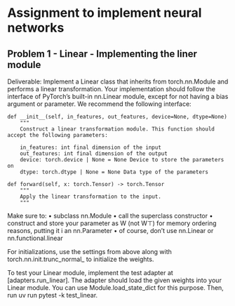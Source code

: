 # Assignment to implement neural networks

## Problem 1 - Linear - Implementing the liner module

Deliverable: Implement a Linear class that inherits from torch.nn.Module and performs a linear transformation. Your implementation should follow the interface of PyTorch’s built-in nn.Linear module, except for not having a bias argument or parameter. We recommend the following interface:

```
def __init__(self, in_features, out_features, device=None, dtype=None)
    """
    Construct a linear transformation module. This function should accept the following parameters:

    in_features: int final dimension of the input
    out_features: int final dimension of the output
    device: torch.device | None = None Device to store the parameters on
    dtype: torch.dtype | None = None Data type of the parameters

def forward(self, x: torch.Tensor) -> torch.Tensor
    """
    Apply the linear transformation to the input.
    """
```
Make sure to:
• subclass nn.Module
• call the superclass constructor
• construct and store your parameter as W (not W⊤) for memory ordering reasons, putting it i an nn.Parameter
• of course, don’t use nn.Linear or nn.functional.linear

For initializations, use the settings from above along with torch.nn.init.trunc_normal_ to initialize the weights.

To test your Linear module, implement the test adapter at [adapters.run_linear]. The adapter should load the given weights into your Linear module. You can use Module.load_state_dict for this purpose. Then, run uv run pytest -k test_linear.